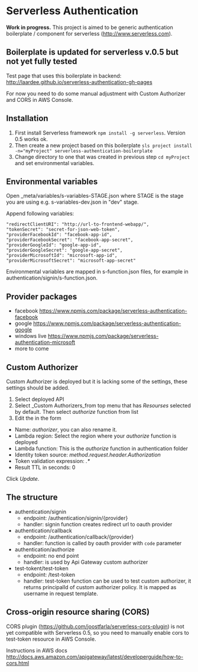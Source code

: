 # Serverless Authentication

**Work in progress.** This project is aimed to be generic authentication boilerplate / component for serverless (http://www.serverless.com).

## Boilerplate is updated for serverless v.0.5 but not yet fully tested

Test page that uses this boilerplate in backend: http://laardee.github.io/serverless-authentication-gh-pages

For now you need to do some manual adjustment with Custom Authorizer and CORS in AWS Console.

## Installation

1. First install Serverless framework `npm install -g serverless`. Version 0.5 works ok.
2. Then create a new project based on this boilerplate `sls project install -n="myProject" serverless-authentication-boilerplate`
3. Change directory to one that was created in previous step `cd myProject` and set environmental variables.

## Environmental variables

Open _meta/variables/s-variables-STAGE.json where STAGE is the stage you are using e.g. s-variables-dev.json in "dev" stage.

Append following variables:
```
"redirectClientURI": "http://url-to-frontend-webapp/",
"tokenSecret": "secret-for-json-web-token",
"providerFacebookId": "facebook-app-id",
"providerFacebookSecret": "facebook-app-secret",
"providerGoogleId": "google-app-id",
"providerGoogleSecret": "google-app-secret",
"providerMicrosoftId": "microsoft-app-id",
"providerMicrosoftSecret": "microsoft-app-secret"
```

Environmental variables are mapped in s-function.json files, for example in authentication/signin/s-function.json.

## Provider packages

* facebook https://www.npmjs.com/package/serverless-authentication-facebook
* google https://www.npmjs.com/package/serverless-authentication-google
* windows live https://www.npmjs.com/package/serverless-authentication-microsoft
* more to come

## Custom Authorizer

Custom Authorizer is deployed but it is lacking some of the settings, these settings should be added.

1. Select deployed API
2. Select _Custom Authorizers_from top menu that has _Resourses_ selected by default. Then select _authorize_ function from list
3. Edit the in the form
  * Name: _authorizer_, you can also rename it.
  * Lambda region: Select the region where your _authorize_ function is deployed
  * Lambda function: This is the _authorize_ function in authentication folder
  * Identity token source: _method.request.header.Authorization_
  * Token validation expression: _.*_
  * Result TTL in seconds: 0

Click _Update_.

## The structure

* authentication/signin
  * endpoint: /authentication/signin/{provider}
  * handler: signin function creates redirect url to oauth provider
* authentication/callback
  * endpoint: /authentication/callback/{provider}
  * handler: function is called by oauth provider with `code` parameter
* authentication/authorize
  * endpoint: no end point
  * handler: is used by Api Gateway custom authorizer
* test-tokent/test-token
  * endpoint: /test-token
  * handler: test-token function can be used to test custom authorizer, it returns principalId of custom authorizer policy. It is mapped as username in request template.

## Cross-origin resource sharing (CORS)

CORS plugin (https://github.com/joostfarla/serverless-cors-plugin) is not yet compatible with Serverless 0.5, so you need to manually enable cors to test-token resource in AWS Console.

Instructions in AWS docs http://docs.aws.amazon.com/apigateway/latest/developerguide/how-to-cors.html

